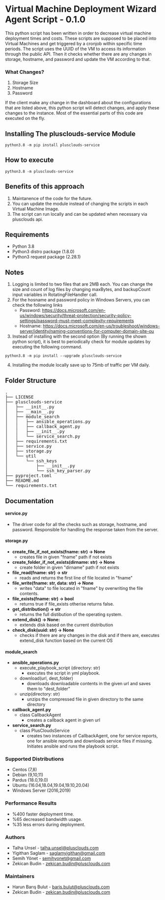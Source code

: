 
# Virtual Machine Deployment Wizard Agent Script - 0.1.0

This python script has been written in order to decrease virtual machine deployment times and costs. These scripts are supposed to be placed into Virtual Machines and get triggered by a cronjob within specific time periods. The script uses the UUID of the VM to access its information through the public API. Then it checks whether there are any changes in storage, hostname, and password and update the VM according to that.

### What Changes?

1. Storage Size
2. Hostname
3. Password

If the client make any change in the dashboard about the configurations that are listed above, this python script will detect changes, and apply these changes to the instance. Most of the essential parts of this code are executed on the fly. 

## Installing The plusclouds-service Module

```shell
python3.8 -m pip install plusclouds-service
```

## How to execute

```shell
python3.8 -m plusclouds-service
```

## Benefits of this approach

1. Maintanence of the code for the future.
2. You can update the module instead of changing the scripts in each Virtual Machine Image.
3. The script can run locally and can be updated when necessary via plusclouds api.

## Requirements

- Python 3.8
- Python3 distro package (1.8.0)
- Python3 request package (2.28.1)

## Notes

1. Logging is limited to two files that are 2MB each. You can change the size and count of log files by changing maxBytes, and backupCount input variables in RotatingFileHandler call.
2. For the hosname and password policy in Windows Servers, you can check the following links
	- Password: https://docs.microsoft.com/en-us/windows/security/threat-protection/security-policy-settings/password-must-meet-complexity-requirements
	- Hostname: https://docs.microsoft.com/en-us/troubleshoot/windows-server/identity/naming-conventions-for-computer-domain-site-ou
3. Instead of installing with the second option (By running the shown python script), it is best to periodically check for module updates by executing the following command.

```shell
python3.8 -m pip install --upgrade plusclouds-service
```

4. Installing the module locally save up to 75mb of traffic per VM daily.

## Folder Structure
<pre>
.
├── LICENSE
├── plusclouds-service
│   ├── __init__.py
│   ├── __main__.py
│   ├── module_search
│   │   ├── ansible_operations.py
│   │   ├── callback_agent.py
│   │   ├── __init__.py
│   │   └── service_search.py
│   ├── requirements.txt
│   ├── service.py
│   ├── storage.py
│   └── util
│       └── ssh_keys
│           ├── __init__.py
│           └── ssh_key_parser.py
├── pyproject.toml
├── README.md
└── requirements.txt
</pre>

## Documentation

#### service.py<area>
- The driver code for all the checks such as storage, hostname, and password. Responsible for handling the response taken from the server.
#### storage.py<area>
- **create_file_if_not_exists(fname: str) -> None**
	- creates file in given "fname" path if not exists
- **create_folder_if_not_exists(dirname: str) -> None**
	- create folder in given "dirname" path if not exists
- **file_read(fname: str) -> str**
	- reads and returns the first line of file located in "fname"
- **file_write(fname: str, data: str) -> None**
	- writes "data" to file located in "fname" by overwriting the file contents. 
- **file_exists(fname: str) -> bool**
	- returns true if file_exists otherise returns false.
- **get_distribution() -> str**
	- returns the full distibution of the operating system. 
- **extend_disk() -> None:**
	- extends disk based on the current distribution
- **check_disk(uuid: str) -> None**
	- checks if there are any changes in the disk and if there are, executes extend_disk function based on the 		current OS
#### module_search
- **ansible_operations.py**
	- execute_playbook_script (directory: str)
		- executes the script in yml playbook.
	- download(url, dest_folder)
		- downloads downloadable contents in the given url and saves them to "dest_folder"
	- unzip(directory: str)
		- unzips the compressed file in given directory to the same directory
- **callback_agent.py**
	- class CallbackAgent
		- creates a callback agent in given url
- **service_search.py**
	- class PlusCloudsService
		- creates two instances of CallbackAgent, one for service reports, one for ansible reports and downloads service files if missing. Initiates ansible and runs the playbook script.

### Supported Distributions

- Centos (7,8)
- Debian (9,10,11)
- Pardus (18.0,19.0)
- Ubuntu (16.04,18.04,19.04,19.10,20.04)
- Windows Server (2016,2019)

### Performance Results

- %400 faster deployment time.
- %65 decreased bandwidth usage.
- %35 less errors during deployment.

### Authors

- Talha Unsel - talha.unsel@plusclouds.com   
- Yigithan Saglam - saglamyigithan@gmail.com   
- Semih Yönet - semihyonet@gmail.com   
- Zekican Budin - zekican.budin@plusclouds.com   

### Maintainers

- Harun Barış Bulut - baris.bulut@plusclouds.com
- Zekican Budin - zekican.budin@plusclouds.com
